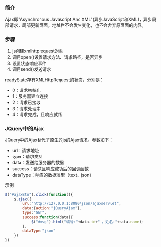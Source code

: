 ### 简介

Ajax即"Asynchronous Javascript And XML"(异步JavaScript和XML)，异步局部请求，局部更新页面。地址栏不会发生变化，也不会舍弃原页面的内容。

### 步骤

1. js创建xmlhttprequest对象
2. 调用open()设置请求方法、请求路径，是否异步
3. 设置状态响应事件
4. 调用send()发送请求

readyState存有XMLHttpRequest的状态，分别是：

- 0：请求初始化
- 1：服务器建立连接
- 2：请求已接收
- 3：请求处理中
- 4：请求完成，且响应就绪

### JQuery中的Ajax

JQuery中的Ajax替代了原生的js的Ajax请求。参数如下：

- url：请求地址
- type：请求类型
- data：发送给服务器的数据
- success：请求且响应成功后的回调函数
- dataType：响应的数据类型（text、json）

示例

```javascript
$("#ajaxBtn").click(function(){
    $.ajax({
        url:"http://127.0.0.1:8080/json/ajaxservlet",
        data:{action:"jQueryAjax"},
        type:"GET",
        success:function(data){
            $("#msg").html("编号:"+data.id+" ，姓名:"+data.name);
        },
        dataType:"json"
    })    
})
```

